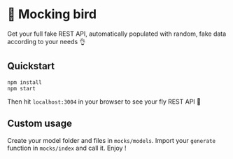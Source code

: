 # 🦅 Mocking bird

Get your full fake REST API, automatically populated with random, fake data according to your needs 👌

## Quickstart

```
npm install
npm start
```

Then hit `localhost:3004` in your browser to see your fly REST API 🦅

## Custom usage

Create your model folder and files in `mocks/models`.
Import your `generate` function in `mocks/index` and call it.
Enjoy !

